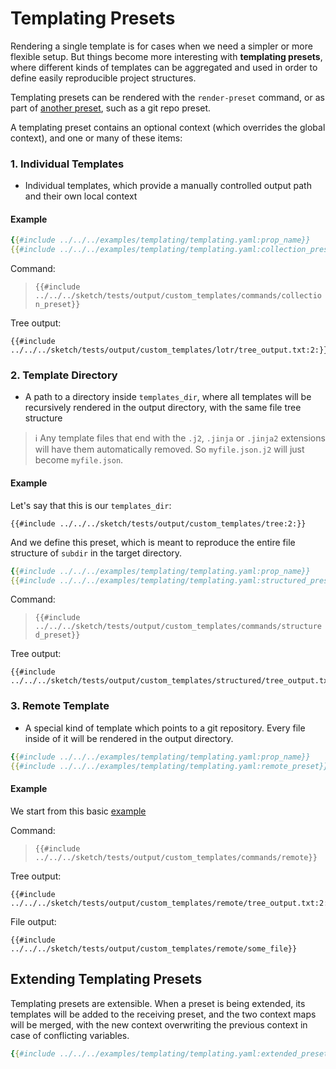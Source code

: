 # Templating Presets

Rendering a single template is for cases when we need a simpler or more flexible setup. But things become more interesting with **templating presets**, where different kinds of templates can be aggregated and used in order to define easily reproducible project structures. 

Templating presets can be rendered with the `render-preset` command, or as part of [another preset](../presets/git.md#adding-templates), such as a git repo preset.

A templating preset contains an optional context (which overrides the global context), and one or many of these items:

### 1. Individual Templates

- Individual templates, which provide a manually controlled output path and their own local context

#### Example

```yaml
{{#include ../../../examples/templating/templating.yaml:prop_name}}
{{#include ../../../examples/templating/templating.yaml:collection_preset}}
```

Command:

>`{{#include ../../../sketch/tests/output/custom_templates/commands/collection_preset}}`

Tree output:

```
{{#include ../../../sketch/tests/output/custom_templates/lotr/tree_output.txt:2:}}
```

### 2. Template Directory

- A path to a directory inside `templates_dir`, where all templates will be recursively rendered in the output directory, with the same file tree structure

>ℹ️ Any template files that end with the `.j2`, `.jinja` or `.jinja2` extensions will have them automatically removed. So `myfile.json.j2` will just become `myfile.json`.

#### Example

Let's say that this is our `templates_dir`:

```
{{#include ../../../sketch/tests/output/custom_templates/tree:2:}}
```

And we define this preset, which is meant to reproduce the entire file structure of `subdir` in the target directory.

```yaml
{{#include ../../../examples/templating/templating.yaml:prop_name}}
{{#include ../../../examples/templating/templating.yaml:structured_preset}}
```

Command:

>`{{#include ../../../sketch/tests/output/custom_templates/commands/structured_preset}}`

Tree output:

```
{{#include ../../../sketch/tests/output/custom_templates/structured/tree_output.txt:2:}}
```

### 3. Remote Template

- A special kind of template which points to a git repository. Every file inside of it will be rendered in the output directory.

```yaml
{{#include ../../../examples/templating/templating.yaml:prop_name}}
{{#include ../../../examples/templating/templating.yaml:remote_preset}}
```

#### Example

We start from this basic [example](https://github.com/Rick-Phoenix/sketch-remote-preset-example)

Command:

>`{{#include ../../../sketch/tests/output/custom_templates/commands/remote}}`

Tree output:

```
{{#include ../../../sketch/tests/output/custom_templates/remote/tree_output.txt:2:}}
```

File output:

```
{{#include ../../../sketch/tests/output/custom_templates/remote/some_file}}
```

## Extending Templating Presets

Templating presets are extensible. When a preset is being extended, its templates will be added to the receiving preset, and the two context maps will be merged, with the new context overwriting the previous context in case of conflicting variables.

```yaml
{{#include ../../../examples/templating/templating.yaml:extended_preset}}
```
